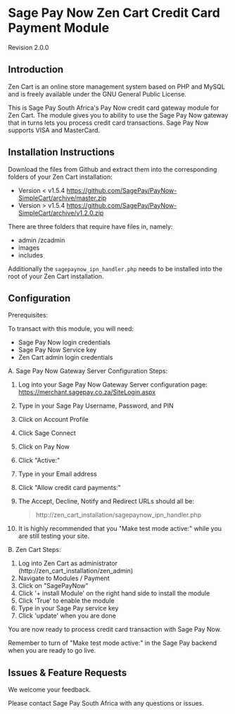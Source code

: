 Sage Pay Now Zen Cart Credit Card Payment Module
================================================

Revision 2.0.0

Introduction
------------

Zen Cart is an online store management system based on PHP and MySQL and is freely available under the GNU General Public License.

This is Sage Pay South Africa's Pay Now credit card gateway module for Zen Cart. The module gives you to ability to use the Sage Pay Now gateway that in turns lets you process credit card transactions. Sage Pay Now supports VISA and MasterCard.

Installation Instructions
-------------------------

Download the files from Github and extract them into the corresponding folders of your Zen Cart installation:
* Version < v1.5.4 https://github.com/SagePay/PayNow-SimpleCart/archive/master.zip
* Version > v1.5.4 https://github.com/SagePay/PayNow-SimpleCart/archive/v1.2.0.zip

There are three folders that require have files in, namely:
* admin /zcadmin
* images
* includes

Additionally the `sagepaynow_ipn_handler.php` needs to be installed into the root of your Zen Cart installation.

Configuration
-------------

Prerequisites:

To transact with this module, you will need:
* Sage Pay Now login credentials
* Sage Pay Now Service key
* Zen Cart admin login credentials

A. Sage Pay Now Gateway Server Configuration Steps:

1. Log into your Sage Pay Now Gateway Server configuration page:
	https://merchant.sagepay.co.za/SiteLogin.aspx
2. Type in your Sage Pay Username, Password, and PIN
2. Click on Account Profile
3. Click Sage Connect
4. Click on Pay Now
5. Click "Active:"
6. Type in your Email address
7. Click "Allow credit card payments:"

8. The Accept, Decline, Notify and Redirect URLs should all be:
	> http://zen_cart_installation/sagepaynow_ipn_handler.php

10. It is highly recommended that you "Make test mode active:" while you are still testing your site.

B. Zen Cart Steps:

1. Log into Zen Cart as administrator (http://zen_cart_installation/zen_admin)
2. Navigate to Modules / Payment
3. Click on "SagePayNow"
4. Click '+ install Module' on the right hand side to install the module
5. Click 'True' to enable the module
6. Type in your Sage Pay service key
7. Click 'update' when you are done

You are now ready to process credit card transaction with Sage Pay Now.

Remember to turn of "Make test mode active:" in the Sage Pay backend when you are ready to go live.

Issues & Feature Requests
-------------------------

We welcome your feedback.

Please contact Sage Pay South Africa with any questions or issues.
